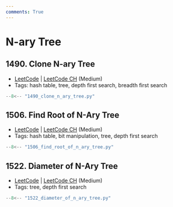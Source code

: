 ```yaml
---
comments: True
---
```


# N-ary Tree

## 1490. Clone N-ary Tree

-   [LeetCode](https://leetcode.com/problems/clone-n-ary-tree/) | [LeetCode CH](https://leetcode.cn/problems/clone-n-ary-tree/) (Medium)
-   Tags: hash table, tree, depth first search, breadth first search

```python title="1490. Clone N-ary Tree"
--8<-- "1490_clone_n_ary_tree.py"
```

## 1506. Find Root of N-Ary Tree

-   [LeetCode](https://leetcode.com/problems/find-root-of-n-ary-tree/) | [LeetCode CH](https://leetcode.cn/problems/find-root-of-n-ary-tree/) (Medium)
-   Tags: hash table, bit manipulation, tree, depth first search

```python title="1506. Find Root of N-Ary Tree"
--8<-- "1506_find_root_of_n_ary_tree.py"
```

## 1522. Diameter of N-Ary Tree

-   [LeetCode](https://leetcode.com/problems/diameter-of-n-ary-tree/) | [LeetCode CH](https://leetcode.cn/problems/diameter-of-n-ary-tree/) (Medium)
-   Tags: tree, depth first search

```python title="1522. Diameter of N-Ary Tree"
--8<-- "1522_diameter_of_n_ary_tree.py"
```
